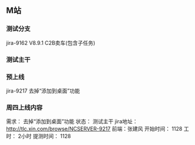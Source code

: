 ## M站
### 测试分支
jira-9162 V8.9.1 C2B卖车(包含子任务)
### 测试主干

### 预上线
jira-9217 去掉“添加到桌面”功能


### 周四上线内容
需求： 去掉“添加到桌面”功能 
状态： 测试主干 
jira地址：http://tlc.xin.com/browse/NCSERVER-9217
前端：张建风 
开始时间： 1128 
工时： 2小时 
提测时间： 1128

